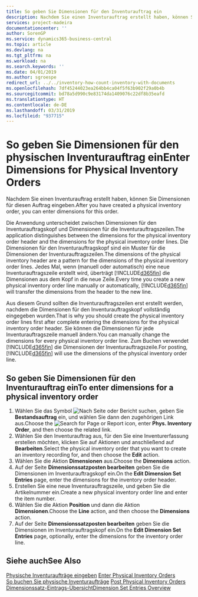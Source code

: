 ```yaml
---
title: So geben Sie Dimensionen für den Inventurauftrag ein
description: Nachdem Sie einen Inventurauftrag erstellt haben, können Sie Dimensionen für diesen Auftrag eingeben.
services: project-madeira
documentationcenter: ''
author: SorenGP
ms.service: dynamics365-business-central
ms.topic: article
ms.devlang: na
ms.tgt_pltfrm: na
ms.workload: na
ms.search.keywords: ''
ms.date: 04/01/2019
ms.author: sgroespe
redirect_url: ../../inventory-how-count-inventory-with-documents
ms.openlocfilehash: 7df45244023ea264bb4ca04f5f63b902f29a0b4b
ms.sourcegitcommit: bd78a5d990c9e83174da1409076c22df8b35eafd
ms.translationtype: HT
ms.contentlocale: de-DE
ms.lasthandoff: 03/31/2019
ms.locfileid: "937715"
---
```

# <a name="enter-dimensions-for-physical-inventory-orders"></a><span data-ttu-id="374ec-103">So geben Sie Dimensionen für den physischen Inventurauftrag ein</span><span class="sxs-lookup"><span data-stu-id="374ec-103">Enter Dimensions for Physical Inventory Orders</span></span>
<span data-ttu-id="374ec-104">Nachdem Sie einen Inventurauftrag erstellt haben, können Sie Dimensionen für diesen Auftrag eingeben.</span><span class="sxs-lookup"><span data-stu-id="374ec-104">After you have created a physical inventory order, you can enter dimensions for this order.</span></span>  

<span data-ttu-id="374ec-105">Die Anwendung unterscheidet zwischen Dimensionen für den Inventurauftragskopf und Dimensionen für die Inventurauftragszeilen.</span><span class="sxs-lookup"><span data-stu-id="374ec-105">The application distinguishes between the dimensions for the physical inventory order header and the dimensions for the physical inventory order lines.</span></span> <span data-ttu-id="374ec-106">Die Dimensionen für den Inventurauftragskopf sind ein Muster für die Dimensionen der Inventurauftragszeilen.</span><span class="sxs-lookup"><span data-stu-id="374ec-106">The dimensions of the physical inventory header are a pattern for the dimensions of the physical inventory order lines.</span></span> <span data-ttu-id="374ec-107">Jedes Mal, wenn (manuell oder automatisch) eine neue Inventurauftragszeile erstellt wird, überträgt [!INCLUDE[d365fin](../../includes/d365fin_md.md)] die Dimensionen aus dem Kopf in die neue Zeile.</span><span class="sxs-lookup"><span data-stu-id="374ec-107">Every time you create a new physical inventory order line manually or automatically, [!INCLUDE[d365fin](../../includes/d365fin_md.md)] will transfer the dimensions from the header to the new line.</span></span>  

<span data-ttu-id="374ec-108">Aus diesem Grund sollten die Inventurauftragszeilen erst erstellt werden, nachdem die Dimensionen für den Inventurauftragskopf vollständig eingegeben wurden.</span><span class="sxs-lookup"><span data-stu-id="374ec-108">That is why you should create the physical inventory order lines first after complete entering the dimensions for the physical inventory order header.</span></span> <span data-ttu-id="374ec-109">Sie können die Dimensionen für jede Inventurauftragszeile manuell ändern.</span><span class="sxs-lookup"><span data-stu-id="374ec-109">You can manually change the dimensions for every physical inventory order line.</span></span> <span data-ttu-id="374ec-110">Zum Buchen verwendet [!INCLUDE[d365fin](../../includes/d365fin_md.md)] die Dimensionen der Inventurauftragszeile.</span><span class="sxs-lookup"><span data-stu-id="374ec-110">For posting, [!INCLUDE[d365fin](../../includes/d365fin_md.md)] will use the dimensions of the physical inventory order line.</span></span>  

## <a name="to-enter-dimensions-for-a-physical-inventory-order"></a><span data-ttu-id="374ec-111">So geben Sie Dimensionen für den Inventurauftrag ein</span><span class="sxs-lookup"><span data-stu-id="374ec-111">To enter dimensions for a physical inventory order</span></span>  

1.  <span data-ttu-id="374ec-112">Wählen Sie das Symbol ![Nach Seite oder Bericht suchen](../../media/ui-search/search_small.png "Symbol „Nach Seite oder Bericht suchen”"), geben Sie **Bestandsauftrag** ein, und wählen Sie dann den zugehörigen Link aus.</span><span class="sxs-lookup"><span data-stu-id="374ec-112">Choose the ![Search for Page or Report](../../media/ui-search/search_small.png "Search for Page or Report icon") icon, enter **Phys. Inventory Order**, and then choose the related link.</span></span>  
2.  <span data-ttu-id="374ec-113">Wählen Sie den Inventurauftrag aus, für den Sie eine Inventurerfassung erstellen möchten, klicken Sie auf Aktionen und anschließend auf **Bearbeiten**.</span><span class="sxs-lookup"><span data-stu-id="374ec-113">Select the physical inventory order that you want to create an inventory recording for, and then choose the **Edit** action.</span></span>  
3.  <span data-ttu-id="374ec-114">Wählen Sie die Aktion **Dimensionen** aus.</span><span class="sxs-lookup"><span data-stu-id="374ec-114">Choose the **Dimensions** action.</span></span>  
4.  <span data-ttu-id="374ec-115">Auf der Seite **Dimensionssatzposten bearbeiten** geben Sie die Dimensionen im Inventurauftragskopf ein.</span><span class="sxs-lookup"><span data-stu-id="374ec-115">On the **Edit Dimension Set Entries** page, enter the dimensions for the inventory order header.</span></span>  
5.  <span data-ttu-id="374ec-116">Erstellen Sie eine neue Inventurauftragszeile, und geben Sie die Artikelnummer ein.</span><span class="sxs-lookup"><span data-stu-id="374ec-116">Create a new physical inventory order line and enter the item number.</span></span>  
6.  <span data-ttu-id="374ec-117">Wählen Sie die Aktion **Position** und dann die Aktion **Dimensionen**.</span><span class="sxs-lookup"><span data-stu-id="374ec-117">Choose the **Line** action, and then choose the **Dimensions** action.</span></span>  
7.  <span data-ttu-id="374ec-118">Auf der Seite **Dimensionssatzposten bearbeiten** geben Sie die Dimensionen im Inventurauftragskopf ein.</span><span class="sxs-lookup"><span data-stu-id="374ec-118">On the **Edit Dimension Set Entries** page, optionally, enter the dimensions for the inventory order line.</span></span>  

## <a name="see-also"></a><span data-ttu-id="374ec-119">Siehe auch</span><span class="sxs-lookup"><span data-stu-id="374ec-119">See Also</span></span>  
 <span data-ttu-id="374ec-120">[Physische Inventuraufträge eingeben](how-to-enter-physical-inventory-orders.md) </span><span class="sxs-lookup"><span data-stu-id="374ec-120">[Enter Physical Inventory Orders](how-to-enter-physical-inventory-orders.md) </span></span>  
 <span data-ttu-id="374ec-121">[So buchen Sie physische Inventuraufträge](how-to-post-physical-inventory-orders.md) </span><span class="sxs-lookup"><span data-stu-id="374ec-121">[Post Physical Inventory Orders](how-to-post-physical-inventory-orders.md) </span></span>  
 [<span data-ttu-id="374ec-122">Dimensionssatz-Eintrags-Übersicht</span><span class="sxs-lookup"><span data-stu-id="374ec-122">Dimension Set Entries Overview</span></span>](../../design-details-dimension-set-entries-overview.md)
